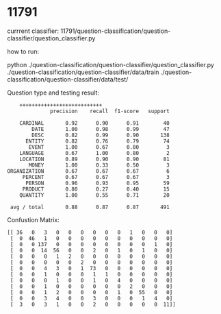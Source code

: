 # 11791

currrent classifier:
11791/question-classification/question-classifier/question_classifier.py

how to run:

python ./question-classification/question-classifier/question_classifier.py ./question-classification/question-classifier/data/train   ./question-classification/question-classifier/data/test/

Question type and testing result:

        +++++++++++++++++++++++++++
                  precision    recall  f1-score   support

        CARDINAL       0.92      0.90      0.91        40
            DATE       1.00      0.98      0.99        47
            DESC       0.82      0.99      0.90       138
          ENTITY       0.82      0.76      0.79        74
           EVENT       1.00      0.67      0.80         3
        LANGUAGE       0.67      1.00      0.80         2
        LOCATION       0.89      0.90      0.90        81
           MONEY       1.00      0.33      0.50         3
    ORGANIZATION       0.67      0.67      0.67         6
         PERCENT       0.67      0.67      0.67         3
          PERSON       0.96      0.93      0.95        59
         PRODUCT       0.80      0.27      0.40        15
        QUANTITY       1.00      0.55      0.71        20

     avg / total       0.88      0.87      0.87       491

Confustion Matrix:



    [[ 36   0   3   0   0   0   0   0   0   1   0   0   0]
     [  0  46   1   0   0   0   0   0   0   0   0   0   0]
     [  0   0 137   0   0   0   0   0   0   0   0   1   0]
     [  0   0  14  56   0   0   2   0   1   0   1   0   0]
     [  0   0   0   1   2   0   0   0   0   0   0   0   0]
     [  0   0   0   0   0   2   0   0   0   0   0   0   0]
     [  0   0   4   3   0   1  73   0   0   0   0   0   0]
     [  0   0   1   0   0   0   1   1   0   0   0   0   0]
     [  0   0   0   1   0   0   1   0   4   0   0   0   0]
     [  0   0   1   0   0   0   0   0   0   2   0   0   0]
     [  0   0   1   2   0   0   0   0   1   0  55   0   0]
     [  0   0   3   4   0   0   3   0   0   0   1   4   0]
     [  3   0   3   1   0   0   2   0   0   0   0   0  11]]


